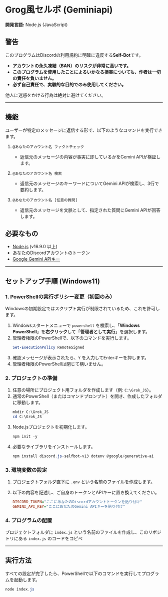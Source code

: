 # Grog風セルボ (Geminiapi)

**開発言語:** Node.js (JavaScript)

## 警告

このプログラムはDiscordの利用規約に明確に違反する**Self-Bot**です。

*   **アカウントの永久凍結（BAN）のリスクが非常に高いです。**
*   **このプログラムを使用したことによるいかなる損害についても、作者は一切の責任を負いません。**
*   **必ず自己責任で、実験的な目的でのみ使用してください。**

他人に迷惑をかける行為は絶対に避けてください。

---

## 機能

ユーザーが特定のメッセージに返信する形で、以下のようなコマンドを実行できます。

1.  `@あなたのアカウント名 ファクトチェック`
    *   返信元のメッセージの内容が事実に即しているかをGemini APIが検証します。

2.  `@あなたのアカウント名 検索`
    *   返信元のメッセージのキーワードについてGemini APIが検索し、3行で要約します。

3.  `@あなたのアカウント名 [任意の質問]`
    *   返信元のメッセージを文脈として、指定された質問にGemini APIが回答します。

## 必要なもの

*   [Node.js](https://nodejs.org/ja) (v16.9.0 以上)
*   あなたのDiscordアカウントのトークン
*   [Google Gemini APIキー](https://aistudio.google.com/app/apikey)

---

## セットアップ手順 (Windows11)

### 1. PowerShellの実行ポリシー変更（初回のみ）

Windowsの初期設定ではスクリプト実行が制限されているため、これを許可します。

1.  Windowsスタートメニューで `powershell` を検索し、「**Windows PowerShell**」を**右クリック**して「**管理者として実行**」を選択します。
2.  管理者権限のPowerShellで、以下のコマンドを実行します。
    ```powershell
    Set-ExecutionPolicy RemoteSigned
    ```
3.  確認メッセージが表示されたら、`Y` を入力してEnterキーを押します。
4.  管理者権限のPowerShellは閉じて構いません。

### 2. プロジェクトの準備

1.  任意の場所にプロジェクト用フォルダを作成します（例: `C:\Grok_JS`）。
2.  通常のPowerShell（またはコマンドプロンプト）を開き、作成したフォルダに移動します。
    ```powershell
    mkdir C:\Grok_JS
    cd C:\Grok_JS
    ```
3.  Node.jsプロジェクトを初期化します。
    ```powershell
    npm init -y
    ```
4.  必要なライブラリをインストールします。
    ```powershell
    npm install discord.js-selfbot-v13 dotenv @google/generative-ai
    ```

### 3. 環境変数の設定

1.  プロジェクトフォルダ直下に `.env` という名前のファイルを作成します。
2.  以下の内容を記述し、ご自身のトークンとAPIキーに置き換えてください。

    ```ini
    DISCORD_TOKEN="ここにあなたのDiscordアカウントトークンを貼り付け"
    GEMINI_API_KEY="ここにあなたのGemini APIキーを貼り付け"
    ```

### 4. プログラムの配置

プロジェクトフォルダに `index.js` という名前のファイルを作成し、このリポジトリにある `index.js` のコードをコピペ

---

## 実行方法

すべての設定が完了したら、PowerShellで以下のコマンドを実行してプログラムを起動します。

```powershell
node index.js

